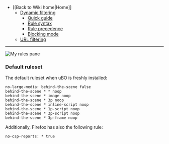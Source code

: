 - [[Back to Wiki home|Home]]
    - [Dynamic filtering](./Dynamic-filtering)
        - [Quick guide](./Dynamic-filtering:-quick-guide)
        - [Rule syntax](./Dynamic-filtering:-rule-syntax)
        - [Rule precedence](./Dynamic-filtering:-precedence)
        - [Blocking mode](./Blocking-mode)
    - [URL filtering](./Dynamic-URL-filtering)

***

![My rules pane](https://user-images.githubusercontent.com/886325/64913787-ea4b5980-d746-11e9-9428-5910c77c8b0a.png)

### Default ruleset

The default ruleset when uBO is freshly installed:

```
no-large-media: behind-the-scene false
behind-the-scene * * noop
behind-the-scene * image noop
behind-the-scene * 3p noop
behind-the-scene * inline-script noop
behind-the-scene * 1p-script noop
behind-the-scene * 3p-script noop
behind-the-scene * 3p-frame noop
```

Additionally, Firefox has also the following rule:

```
no-csp-reports: * true
```
